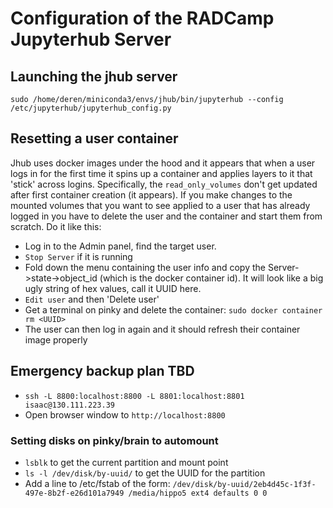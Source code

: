 # Configuration of the RADCamp Jupyterhub Server

## Launching the jhub server
`sudo /home/deren/miniconda3/envs/jhub/bin/jupyterhub --config /etc/jupyterhub/jupyterhub_config.py`

## Resetting a user container
Jhub uses docker images under the hood and it appears that when a user logs in for the first time it
spins up a container and applies layers to it that 'stick' across logins. Specifically, the `read_only_volumes`
don't get updated after first container creation (it appears). If you make changes to the mounted volumes
that you want to see applied to a user that has already logged in you have to delete the user and the
container and start them from scratch. Do it like this:

* Log in to the Admin panel, find the target user.
* `Stop Server` if it is running
* Fold down the menu containing the user info and copy the Server->state->object_id (which is the 
docker container id). It will look like a big ugly string of hex values, call it UUID here.
* `Edit user` and then 'Delete user'
* Get a terminal on pinky and delete the container: `sudo docker container rm <UUID>`
* The user can then log in again and it should refresh their container image properly

## Emergency backup plan **TBD**
* `ssh -L 8800:localhost:8800 -L 8801:localhost:8801 isaac@130.111.223.39`
* Open browser window to `http://localhost:8800`

### Setting disks on pinky/brain to automount
* `lsblk` to get the current partition and mount point
* `ls -l /dev/disk/by-uuid/` to get the UUID for the partition
* Add a line to /etc/fstab of the form: `/dev/disk/by-uuid/2eb4d45c-1f3f-497e-8b2f-e26d101a7949 /media/hippo5 ext4 defaults 0 0`
